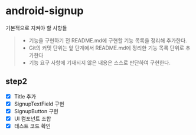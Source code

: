 # android-signup

기본적으로 지켜야 할 사항들

> - 기능을 구현하기 전 README.md에 구현할 기능 목록을 정리해 추가한다.
> - Git의 커밋 단위는 앞 단계에서 README.md에 정리한 기능 목록 단위로 추가한다
> - 기능 요구 사항에 기재되지 않은 내용은 스스로 판단하여 구현한다.

## step2

- [x] Title 추가
- [x] SignupTextField 구현
- [x] SignupButton 구현
- [x] UI 컴포넌트 조합
- [x] 테스트 코드 확인